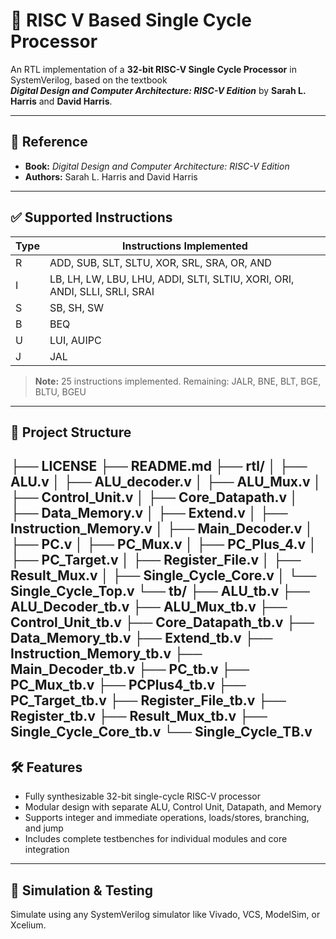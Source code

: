 # 🚀 RISC V Based Single Cycle Processor

An RTL implementation of a **32-bit RISC-V Single Cycle Processor** in SystemVerilog, based on the textbook  
**_Digital Design and Computer Architecture: RISC-V Edition_** by **Sarah L. Harris** and **David Harris**.

---

## 📘 Reference

- **Book:** *Digital Design and Computer Architecture: RISC-V Edition*  
- **Authors:** Sarah L. Harris and David Harris

---

## ✅ Supported Instructions

| Type | Instructions Implemented |
|------|---------------------------|
| R    | ADD, SUB, SLT, SLTU, XOR, SRL, SRA, OR, AND |
| I    | LB, LH, LW, LBU, LHU, ADDI, SLTI, SLTIU, XORI, ORI, ANDI, SLLI, SRLI, SRAI |
| S    | SB, SH, SW |
| B    | BEQ |
| U    | LUI, AUIPC |
| J    | JAL |

> **Note:** 25 instructions implemented. Remaining: JALR, BNE, BLT, BGE, BLTU, BGEU

---

## 📁 Project Structure
├── LICENSE
├── README.md
├── rtl/
│ ├── ALU.v
│ ├── ALU_decoder.v
│ ├── ALU_Mux.v
│ ├── Control_Unit.v
│ ├── Core_Datapath.v
│ ├── Data_Memory.v
│ ├── Extend.v
│ ├── Instruction_Memory.v
│ ├── Main_Decoder.v
│ ├── PC.v
│ ├── PC_Mux.v
│ ├── PC_Plus_4.v
│ ├── PC_Target.v
│ ├── Register_File.v
│ ├── Result_Mux.v
│ ├── Single_Cycle_Core.v
│ └── Single_Cycle_Top.v
└── tb/
├── ALU_tb.v
├── ALU_Decoder_tb.v
├── ALU_Mux_tb.v
├── Control_Unit_tb.v
├── Core_Datapath_tb.v
├── Data_Memory_tb.v
├── Extend_tb.v
├── Instruction_Memory_tb.v
├── Main_Decoder_tb.v
├── PC_tb.v
├── PC_Mux_tb.v
├── PCPlus4_tb.v
├── PC_Target_tb.v
├── Register_File_tb.v
├── Register_tb.v
├── Result_Mux_tb.v
├── Single_Cycle_Core_tb.v
└── Single_Cycle_TB.v
---

## 🛠️ Features

- Fully synthesizable 32-bit single-cycle RISC-V processor
- Modular design with separate ALU, Control Unit, Datapath, and Memory
- Supports integer and immediate operations, loads/stores, branching, and jump
- Includes complete testbenches for individual modules and core integration

---

## 🧪 Simulation & Testing

Simulate using any SystemVerilog simulator like Vivado, VCS, ModelSim, or Xcelium. 

